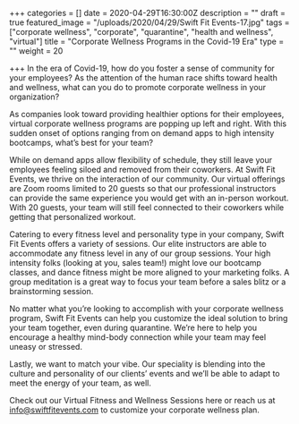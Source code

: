 +++
categories = []
date = 2020-04-29T16:30:00Z
description = ""
draft = true
featured_image = "/uploads/2020/04/29/Swift Fit Events-17.jpg"
tags = ["corporate wellness", "corporate", "quarantine", "health and wellness", "virtual"]
title = "Corporate Wellness Programs in the Covid-19 Era"
type = ""
weight = 20

+++
In the era of Covid-19, how do you foster a sense of community for your employees? As the attention of the human race shifts toward health and wellness, what can you do to promote corporate wellness in your organization?

As companies look toward providing healthier options for their employees, virtual corporate wellness programs are popping up left and right. With this sudden onset of options ranging from on demand apps to high intensity bootcamps, what’s best for your team?

While on demand apps allow flexibility of schedule, they still leave your employees feeling siloed and removed from their coworkers. At Swift Fit Events, we thrive on the interaction of our community. Our virtual offerings are Zoom rooms limited to 20 guests so that our professional instructors can provide the same experience you would get with an in-person workout. With 20 guests, your team will still feel connected to their coworkers while getting that personalized workout.

Catering to every fitness level and personality type in your company, Swift Fit Events offers a variety of sessions. Our elite instructors are able to accommodate any fitness level in any of our group sessions. Your high intensity folks (looking at you, sales team!) might love our bootcamp classes, and dance fitness might be more aligned to your marketing folks. A group meditation is a great way to focus your team before a sales blitz or a brainstorming session.

No matter what you’re looking to accomplish with your corporate wellness program, Swift Fit Events can help you customize the ideal solution to bring your team together, even during quarantine. We’re here to help you encourage a healthy mind-body connection while your team may feel uneasy or stressed.

Lastly, we want to match your vibe. Our speciality is blending into the culture and personality of our clients’ events and we’ll be able to adapt to meet the energy of your team, as well.

Check out our Virtual Fitness and Wellness Sessions here or reach us at [info@swiftfitevents.com](mailto:info@swiftfitevents.com) to customize your corporate wellness plan.